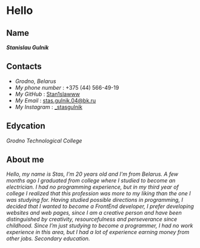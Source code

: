 # __Hello__

## **Name**

___Stanislau Gulnik___

## **Contacts**

* *Grodno, Belarus*
* *My phone number* : +375 (44) 566-49-19 
* *My GitHub* : [Stan1slawww](https://github.com/Stan1slawww)
* *My Email* : stas.gulnik.04@bk.ru
* *My Instagram* : [_stasgulnik](https://instagram.com/stasgulnik?igshid=MzRlODBiNWFlZA==)

## **Edycation**

_Grodno Technological College_

## **About me**

_Hello, my name is Stas, I'm 20 years old and I'm from Belarus. A few months ago I graduated from college where I studied to become an electrician. I had no programming experience, but in my third year of college I realized that this profession was more to my liking than the one I was studying for. Having studied possible directions in programming, I decided that I wanted to become a FrontEnd developer, I prefer developing websites and web pages, since I am a creative person and have been distinguished by creativity, resourcefulness and perseverance since childhood. Since I’m just studying to become a programmer, I had no work experience in this area, but I had a lot of experience earning money from other jobs. Secondary education._
